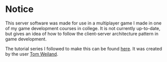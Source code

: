 # Notice

This server software was made for use in a multiplayer game I made in one of my game development courses in college.
It is not currently up-to-date, but gives an idea of how to follow the client-server architecture pattern in game
development.

The tutorial series I followed to make this can be found [here](https://www.youtube.com/playlist?list=PLXkn83W0QkfnqsK8I0RAz5AbUxfg3bOQ5). It was created by the user
[Tom Weiland](https://www.youtube.com/c/TomWeiland).
